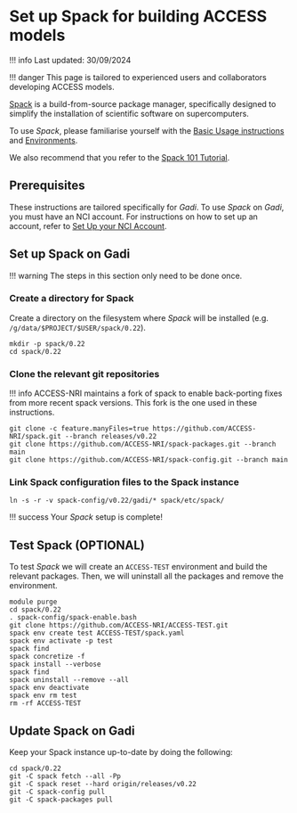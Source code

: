 # Set up Spack for building ACCESS models

!!! info
    Last updated: 30/09/2024

!!! danger
    This page is tailored to experienced users and collaborators developing ACCESS models.

[Spack](https://spack.io/about/) is a build-from-source package manager, specifically designed to simplify the installation of scientific software on supercomputers.

To use _Spack_, please familiarise yourself with the [Basic Usage instructions](https://spack.readthedocs.io/en/latest/basic_usage.html) and [Environments](https://spack.readthedocs.io/en/latest/environments.html).

We also recommend that you refer to the [Spack 101 Tutorial](https://spack-tutorial.readthedocs.io/en/latest/).


## Prerequisites
These instructions are tailored specifically for _Gadi_. To use _Spack_ on _Gadi_, you must have an NCI account. For instructions on how to set up an account, refer to [Set Up your NCI Account](/getting_started/set_up_nci_account).

## Set up Spack on Gadi

!!! warning
    The steps in this section only need to be done once.

### Create a directory for Spack

Create a directory on the filesystem where _Spack_ will be installed (e.g. `/g/data/$PROJECT/$USER/spack/0.22`).

```
mkdir -p spack/0.22
cd spack/0.22
```

### Clone the relevant git repositories

!!! info
    ACCESS-NRI maintains a fork of spack to enable back-porting fixes from more recent spack versions. This fork is the one used in these instructions.

```
git clone -c feature.manyFiles=true https://github.com/ACCESS-NRI/spack.git --branch releases/v0.22
git clone https://github.com/ACCESS-NRI/spack-packages.git --branch main
git clone https://github.com/ACCESS-NRI/spack-config.git --branch main
```

### Link Spack configuration files to the Spack instance

```
ln -s -r -v spack-config/v0.22/gadi/* spack/etc/spack/
```

!!! success
    Your _Spack_ setup is complete!

## Test Spack (OPTIONAL)

To test _Spack_ we will create an `ACCESS-TEST` environment and build the relevant packages. Then, we will uninstall all the packages and remove the environment.

```
module purge
cd spack/0.22
. spack-config/spack-enable.bash
git clone https://github.com/ACCESS-NRI/ACCESS-TEST.git
spack env create test ACCESS-TEST/spack.yaml
spack env activate -p test
spack find
spack concretize -f
spack install --verbose
spack find
spack uninstall --remove --all
spack env deactivate
spack env rm test
rm -rf ACCESS-TEST
```

## Update Spack on Gadi

Keep your Spack instance up-to-date by doing the following:

```
cd spack/0.22
git -C spack fetch --all -Pp
git -C spack reset --hard origin/releases/v0.22
git -C spack-config pull
git -C spack-packages pull
```
